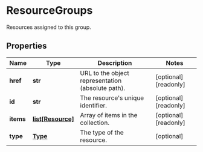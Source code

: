 # ResourceGroups

Resources assigned to this group.
## Properties
| Name | Type | Description | Notes |
| ------------ | ------------- | ------------- | ------------- |
| **href** | **str** | URL to the object representation (absolute path). | [optional] [readonly]  |
| **id** | **str** | The resource&#39;s unique identifier. | [optional] [readonly]  |
| **items** | [**list[Resource]**](Resource.md) | Array of items in the collection. | [optional] [readonly]  |
| **type** | [**Type**](Type.md) | The type of the resource. | [optional]  |


